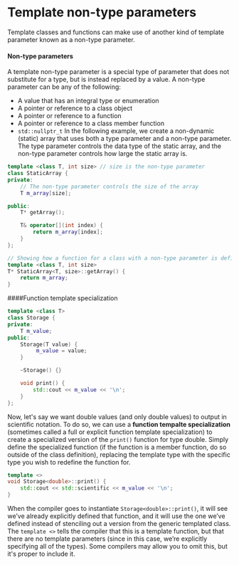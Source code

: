 # Template non-type parameters
Template classes and functions can make use of another kind of template parameter known as a non-type parameter.
#### Non-type parameters
A template non-type parameter is a special type of parameter that does not substitute for a type, but is instead replaced by a value. A non-type parameter can be any of the following:

- A value that has an integral type or enumeration
- A pointer or reference to a class object
- A pointer or reference to a function
- A pointer or reference to a class member function
- `std::nullptr_t`
In the following example, we create a non-dynamic (static) array that uses both a type parameter and a non-type parameter. The type parameter controls the data type of the static array, and the non-type parameter controls how large the static array is.
```cpp
template <class T, int size> // size is the non-type parameter
class StaticArray {
private:
    // The non-type parameter controls the size of the array
    T m_array[size];

public:
    T* getArray();

    T& operator[](int index) {
        return m_array[index];
    }
};

// Showing how a function for a class with a non-type parameter is defined outside of the class
template <class T, int size>
T* StaticArray<T, size>::getArray() {
    return m_array;
}
```
####Function template specialization
```cpp
template <class T>
class Storage {
private:
    T m_value;
public:
    Storage(T value) {
         m_value = value;
    }

    ~Storage() {}

    void print() {
        std::cout << m_value << '\n';
    }
};
```
Now, let's say we want double values (and only double values) to output in scientific notation. To do so, we can use a **function tempalte specialization** (sometimes called a full or explicit function template specialization) to create a specialized version of the `print()` function for type double.
Simply define the specialized function (if the function is a member function, do so outside of the class definition), replacing the template type with the specific type you wish to redefine the function for.
```cpp
template <>
void Storage<double>::print() {
    std::cout << std::scientific << m_value << '\n';
}
```
When the compiler goes to instantiate `Storage<double>::print()`, it will see we’ve already explicitly defined that function, and it will use the one we’ve defined instead of stenciling out a version from the generic templated class.
The `template <>` tells the compiler that this is a template function, but that there are no template parameters (since in this case, we’re explicitly specifying all of the types).
Some compilers may allow you to omit this, but it's proper to include it.
